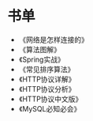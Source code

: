 # 书单

- 《网络是怎样连接的》
- 《算法图解》
- 《Spring实战》
- 《常见排序算法》
- 《HTTP协议详解》
- 《HTTP协议分析》
- 《HTTP协议中文版》
- 《MySQL必知必会》
